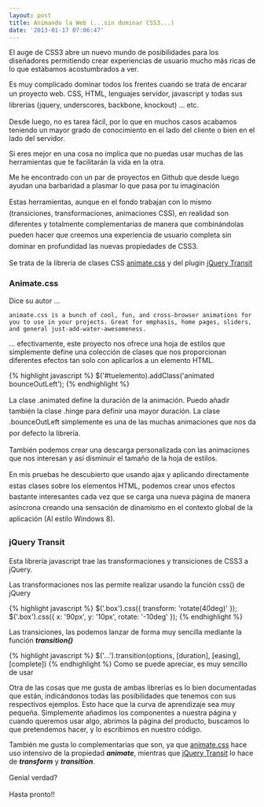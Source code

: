 ```yaml
---
layout: post
title: Animando la Web (...sin dominar CSS3...)
date: '2013-01-17 07:06:47'
---
```



El auge de CSS3 abre un nuevo mundo de posibilidades para los diseñadores permitiendo crear experiencias de usuario mucho más ricas de lo que estábamos acostumbrados a ver.

Es muy complicado dominar todos los frentes cuando se trata de encarar un proyecto web. <span style="font-size: 1em; line-height: 1.6em;">CSS, HTML, lenguajes servidor, javascript y todas sus librerías (jquery, underscores, backbone, knockout) … etc.  
</span>

Desde luego, no es tarea fácil, por lo que en muchos casos acabamos teniendo un mayor grado de conocimiento en el lado del cliente o bien en el lado del servidor.

Si eres mejor en una cosa no implica que no puedas usar muchas de las herramientas que te facilitarán la vida en la otra.

Me he encontrado con un par de proyectos en Github que desde luego ayudan una barbaridad a plasmar lo que pasa por tu imaginación

<span style="font-size: 1em; line-height: 1.6em;">Estas herramientas, aunque en el fondo trabajan con lo mismo (transiciones, transformaciones, animaciones CSS), en realidad son diferentes y totalmente complementarias de manera que c</span><span style="font-size: 1em; line-height: 1.6em;">ombinándolas pueden hacer que creemos una experiencia de usuario completa sin dominar en profundidad las nuevas propiedades de CSS3.</span>

Se trata de la librería de clases CSS [animate.css](http://daneden.me/animate/ "animate.css") y del plugin [jQuery Transit](http://ricostacruz.com/jquery.transit/ "jQuery Transit")

### Animate.css

Dice su autor …

```
animate.css is a bunch of cool, fun, and cross-browser animations for you to use in your projects. Great for emphasis, home pages, sliders, and general just-add-water-awesomeness.
```

… efectivamente, este proyecto nos ofrece una hoja de estilos que simplemente define una colección de clases que nos proporcionan diferentes efectos tan solo con aplicarlos a un elemento HTML.

{% highlight javascript %}
$('#tuelemento).addClass('animated bounceOutLeft');
{% endhighlight %}

<span style="font-size: 1em; line-height: 1.6em;">La clase .animated define la duración de la animación. Puedo añadir también la clase .hinge para definir una mayor duración. La clase .bounceOutLeft simplemente es una de las muchas animaciones que nos da por defecto la librería.

También podemos crear una descarga personalizada con las animaciones que nos interesan y así disminuir el tamaño de la hoja de estilos.</span>

<span style="font-size: 1em; line-height: 1.6em;">En mis pruebas he descubierto que usando ajax y aplicando directamente estas clases sobre los elementos HTML, podemos crear unos efectos bastante interesantes cada vez que se carga una nueva página de manera asíncrona creando una sensación de dinamismo en el contexto global de la aplicación (Al estilo Windows 8).</span>

### <span style="font-size: 1em; line-height: 1.6em;">jQuery Transit  
</span>

Esta librería javascript trae las transformaciones y transiciones de CSS3 a jQuery.

Las transformaciones nos las permite realizar usando la función css() de jQuery

{% highlight javascript %}
$('.box').css({ transform: 'rotate(40deg)' }); 
$('.box').css({ x: '90px', y: '10px', rotate: '-10deg' });
{% endhighlight %}

Las transiciones, las podemos lanzar de forma muy sencilla mediante la función ***transition()***

{% highlight javascript %}
$('...').transition(options, [duration], [easing], [complete])
{% endhighlight %}
Como se puede apreciar, es muy sencillo de usar

Otra de las cosas que me gusta de ambas librerías es lo bien documentadas que están, indicándonos todas las posibilidades que tenemos con sus respectivos ejemplos. Esto hace que la curva de aprendizaje sea muy pequeña. Simplemente añadimos los componentes a nuestra página y cuando queremos usar algo, abrimos la página del producto, buscamos lo que pretendemos hacer, y lo escribimos en nuestro código.

También me gusta lo complementarias que son, ya que [animate.css](http://daneden.me/animate/ "animate.css") hace uso intensivo de la propiedad ***animate***, mientras que [jQuery Transit](http://ricostacruz.com/jquery.transit/ "jQuery Transit") lo hace de ***transform*** y ***transition***.

<span style="font-size: 1em; line-height: 1.6em;">Genial verdad?</span>

Hasta pronto!!


